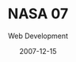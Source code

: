 ---
title: NASA 07
subtitle: Web Development
layout: default
modal-id: 1
date: 2007-12-15
img: NASA-2007-Homepage.png
thumbnail: NASA-2007-Homepage-thumbnail.png
alt: NASA 2007 Homepage
project-date: Dec 2007
client: MANIT Bhopal Architecture Dept
client-url: http://www.manit.ac.in/manitbpl/index.php?option=com_content&view=article&id=79&Itemid=160
category: Web Development
description: The official website of the NASA 2007 Annual Event held at MANIT Bhopal. 

---